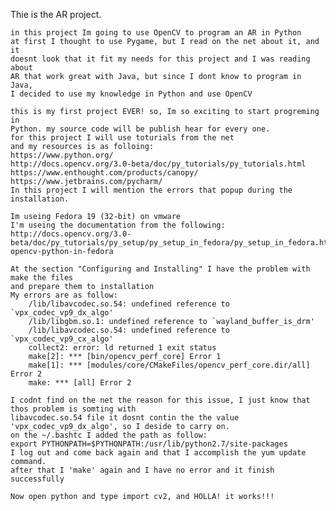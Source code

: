 Thie is the AR project.
	
	in this project Im going to use OpenCV to program an AR in Python
	at first I thought to use Pygame, but I read on the net about it, and it
	doesnt look that it fit my needs for this project and I was reading about
	AR that work great with Java, but since I dont know to program in Java,
	I decided to use my knowledge in Python and use OpenCV

	this is my first project EVER! so, Im so exciting to start progreming in
	Python. my source code will be publish hear for every one.
	for this project I will use toturials from the net
	and my resources is as folloing:
	https://www.python.org/
	http://docs.opencv.org/3.0-beta/doc/py_tutorials/py_tutorials.html
	https://www.enthought.com/products/canopy/
	https://www.jetbrains.com/pycharm/
	In this project I will mention the errors that popup during the installation.
	
	Im useing Fedora 19 (32-bit) on vmware
	I'm useing the documentation from the following:
	http://docs.opencv.org/3.0-beta/doc/py_tutorials/py_setup/py_setup_in_fedora/py_setup_in_fedora.html#install-opencv-python-in-fedora
	
	At the section "Configuring and Installing" I have the problem with make the files 
	and prepare them to installation
	My errors are as follow:
		/lib/libavcodec.so.54: undefined reference to `vpx_codec_vp9_dx_algo'
		/lib/libgbm.so.1: undefined reference to `wayland_buffer_is_drm'
		/lib/libavcodec.so.54: undefined reference to `vpx_codec_vp9_cx_algo'
		collect2: error: ld returned 1 exit status
		make[2]: *** [bin/opencv_perf_core] Error 1
		make[1]: *** [modules/core/CMakeFiles/opencv_perf_core.dir/all] Error 2
		make: *** [all] Error 2
		
	I codnt find on the net the reason for this issue, I just know that thos problem is somting with 
	libavcodec.so.54 file it dosnt contin the the value 'vpx_codec_vp9_dx_algo', so I deside to carry on.
	on the ~/.bashtc I added the path as follow:
	export PYTHONPATH=$PYTHONPATH:/usr/lib/python2.7/site-packages
	I log out and come back again and that I accomplish the yum update command.
	after that I 'make' again and I have no error and it finish successfully
	
	Now open python and type import cv2, and HOLLA! it works!!!
		
		
		

	
	
	
